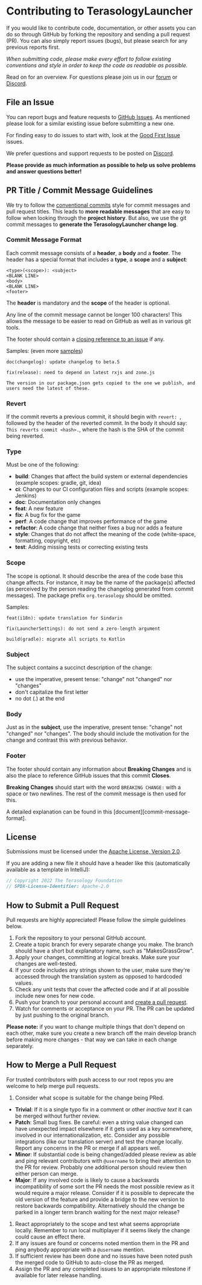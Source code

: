 # Contributing to TerasologyLauncher

If you would like to contribute code, documentation, or other assets you can do so through GitHub by forking the repository and sending a pull request (PR).
You can also simply report issues (bugs), but please search for any previous reports first.

_When submitting code, please make every effort to follow existing conventions and style in order to keep the code as readable as possible._

Read on for an overview.
For questions please join us in our [forum] or [Discord].

## File an Issue

You can report bugs and feature requests to [GitHub Issues](https://github.com/MovingBlocks/TerasologyLauncher/issues). As mentioned please look for a similar existing issue before submitting a new one.

For finding easy to do issues to start with, look at the [Good First Issue](https://github.com/MovingBlocks/TerasologyLauncher/labels/Good%20First%20Issue) issues.

We prefer questions and support requests to be posted on [Discord].

**Please provide as much information as possible to help us solve problems and answer questions better!**

[forum]: https://forum.terasology.org/forum/
[discord]: https://discord.gg/Terasology

## PR Title / Commit Message Guidelines

We try to follow the [conventional commits](https://www.conventionalcommits.org/en/v1.0.0-beta.2/) style for commit messages and pull request titles.
This leads to **more readable messages** that are easy to follow when looking through the **project history**.
But also, we use the git commit messages to **generate the TerasologyLauncher change log**.

### Commit Message Format

Each commit message consists of a **header**, a **body** and a **footer**. The header has a special
format that includes a **type**, a **scope** and a **subject**:

```
<type>(<scope>): <subject>
<BLANK LINE>
<body>
<BLANK LINE>
<footer>
```

The **header** is mandatory and the **scope** of the header is optional.

Any line of the commit message cannot be longer 100 characters! This allows the message to be easier
to read on GitHub as well as in various git tools.

The footer should contain a [closing reference to an issue](https://help.github.com/articles/closing-issues-via-commit-messages/) if any.

Samples: (even more [samples](https://github.com/angular/angular/commits/master))

```
doc(changelog): update changelog to beta.5
```

```
fix(release): need to depend on latest rxjs and zone.js

The version in our package.json gets copied to the one we publish, and users need the latest of these.
```

### Revert

If the commit reverts a previous commit, it should begin with `revert: `, followed by the header of the reverted commit.
In the body it should say: `This reverts commit <hash>.`, where the hash is the SHA of the commit being reverted.

### Type

Must be one of the following:

- **build**: Changes that affect the build system or external dependencies (example scopes: gradle, git, idea)
- **ci**: Changes to our CI configuration files and scripts (example scopes: Jenkins)
- **doc**: Documentation only changes
- **feat**: A new feature
- **fix**: A bug fix for the game
- **perf**: A code change that improves performance of the game
- **refactor**: A code change that neither fixes a bug nor adds a feature
- **style**: Changes that do not affect the meaning of the code (white-space, formatting, copyright, etc)
- **test**: Adding missing tests or correcting existing tests

### Scope

The scope is optional.
It should describe the area of the code base this change affects.
For instance, it may be the name of the package(s) affected (as perceived by the person reading the changelog generated from commit messages).
The package prefix `org.terasology` should be omitted.

Samples:

```
feat(i18n): update translation for Sindarin

fix(LauncherSettings): do not send a zero-length argument

build(gradle): migrate all scripts to Kotlin
```

### Subject

The subject contains a succinct description of the change:

- use the imperative, present tense: "change" not "changed" nor "changes"
- don't capitalize the first letter
- no dot (.) at the end

### Body

Just as in the **subject**, use the imperative, present tense: "change" not "changed" nor "changes".
The body should include the motivation for the change and contrast this with previous behavior.

### Footer

The footer should contain any information about **Breaking Changes** and is also the place to
reference GitHub issues that this commit **Closes**.

**Breaking Changes** should start with the word `BREAKING CHANGE:` with a space or two newlines.
The rest of the commit message is then used for this.

A detailed explanation can be found in this [document][commit-message-format].

## License

Submissions must be licensed under the [Apache License, Version 2.0](http://www.apache.org/licenses/LICENSE-2.0.html).

If you are adding a new file it should have a header like this (automatically available as a template in IntelliJ):

```java
// Copyright 2022 The Terasology Foundation
// SPDX-License-Identifier: Apache-2.0
```

## How to Submit a Pull Request

Pull requests are highly appreciated! Please follow the simple guidelines below.

1. Fork the repository to your personal GitHub account.
1. Create a topic branch for every separate change you make. The branch should have a short but explanatory name, such as "MakesGrassGrow".
1. Apply your changes, committing at logical breaks. Make sure your changes are well-tested.
1. If your code includes any strings shown to the user, make sure they're accessed through the translation system as opposed to hardcoded values.
1. Check any unit tests that cover the affected code and if at all possible include new ones for new code.
1. Push your branch to your personal account and [create a pull request](https://help.github.com/articles/using-pull-requests/).
1. Watch for comments or acceptance on your PR. The PR can be updated by just pushing to the original branch.

**Please note:** if you want to change multiple things that don't depend on each other, make sure you create a new branch off the main develop branch before making more changes - that way we can take in each change separately.

## How to Merge a Pull Request

For trusted contributors with push access to our root repos you are welcome to help merge pull requests.

1. Consider what scope is suitable for the change being PRed.

- **Trivial**: If it is a single typo fix in a comment or other _inactive text_ it can be merged without further review.
- **Patch**: Small bug fixes. Be careful: even a string value changed can have unexpected impact elsewhere if it gets used as a key somewhere, involved in our internationalization, etc. Consider any possible integrations (like our translation server) and test the change locally. Report any concerns in the PR or merge if all appears well.
- **Minor**: If substantial code is being changed/added please review as able and ping relevant contributors with `@username` to bring their attention to the PR for review. Probably one additional person should review then either person can merge.
- **Major**: If any involved code is likely to cause a backwards incompatibility of some sort the PR needs the most possible review as it would require a major release. Consider if it is possible to deprecate the old version of the feature and provide a bridge to the new version to restore backwards compatibility. Alternatively should the change be parked in a longer term branch waiting for the next major release?

1. React appropriately to the scope and test what seems appropriate locally. Remember to run local multiplayer if it seems likely the change could cause an effect there.
1. If any issues are found or concerns noted mention them in the PR and ping anybody appropriate with a `@username` mention.
1. If sufficient review has been done and no issues have been noted push the merged code to GitHub to auto-close the PR as merged.
1. Assign the PR and any completed issues to an appropriate milestone if available for later release handling.
